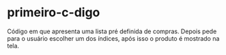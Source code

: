 # primeiro-c-digo
Código em que apresenta uma lista pré definida de compras. Depois pede para o usuário escolher um dos índices, após isso o produto é mostrado na tela.

